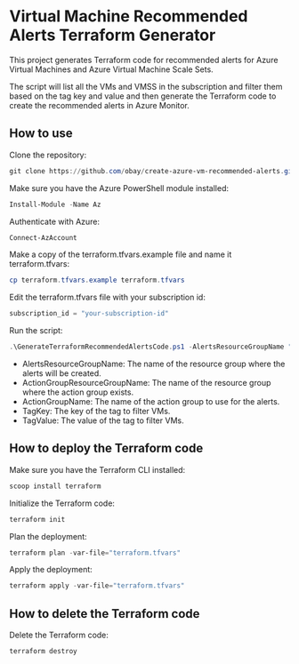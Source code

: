 # Virtual Machine Recommended Alerts Terraform Generator

This project generates Terraform code for recommended alerts for Azure Virtual Machines and Azure Virtual Machine Scale Sets.

The script will list all the VMs and VMSS in the subscription and filter them based on the tag key and value and then generate the Terraform code to create the recommended alerts in Azure Monitor.

## How to use

Clone the repository:

```powershell
git clone https://github.com/obay/create-azure-vm-recommended-alerts.git
```

Make sure you have the Azure PowerShell module installed:

```powershell
Install-Module -Name Az
```

Authenticate with Azure:

```powershell
Connect-AzAccount
```

Make a copy of the terraform.tfvars.example file and name it terraform.tfvars:

```powershell
cp terraform.tfvars.example terraform.tfvars
```

Edit the terraform.tfvars file with your subscription id:

```powershell
subscription_id = "your-subscription-id"
```

Run the script:

```powershell
.\GenerateTerraformRecommendedAlertsCode.ps1 -AlertsResourceGroupName "monitoring-rg" -ActionGroupResourceGroupName "monitoring-rg" -ActionGroupName "monitoring-action-group" -TagKey "Environment" -TagValue "Production"
```

- AlertsResourceGroupName: The name of the resource group where the alerts will be created.
- ActionGroupResourceGroupName: The name of the resource group where the action group exists.
- ActionGroupName: The name of the action group to use for the alerts.
- TagKey: The key of the tag to filter VMs.
- TagValue: The value of the tag to filter VMs.

## How to deploy the Terraform code

Make sure you have the Terraform CLI installed:

```powershell
scoop install terraform
```

Initialize the Terraform code:

```powershell
terraform init
```

Plan the deployment:

```powershell
terraform plan -var-file="terraform.tfvars"
```

Apply the deployment:

```powershell
terraform apply -var-file="terraform.tfvars"
```


## How to delete the Terraform code

Delete the Terraform code:

```powershell
terraform destroy
```
